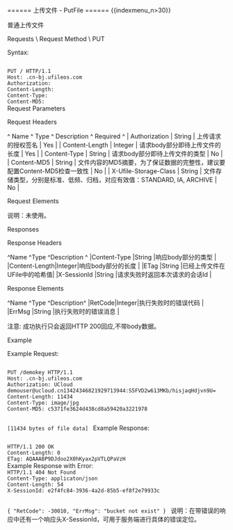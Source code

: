 ====== 上传文件 - PutFile ======
{{indexmenu_n>30}}

普通上传文件

Requests \\
Request Method \\
PUT

Syntax:

<code>
PUT /<key_name> HTTP/1.1
Host: <bucket_name>.cn-bj.ufileos.com
Authorization: <token>
Content-Length: <length>
Content-Type: <mimetype>
Content-MD5: <md5>
</code>
Request Parameters

Request Headers

^ Name            ^ Type     ^ Description                                  ^ Required  ^
| Authorization   | String   | 上传请求的授权签名                                    | Yes       |
| Content-Length  | Integer  | 请求body部分即待上传文件的长度                            | Yes       |
| Content-Type    | String   | 请求body部分即待上传文件的类型                            | No        |
| Content-MD5     | String   | 文件内容的MD5摘要，为了保证数据的完整性，建议要配置Content-MD5检查一致性  | No        |
| X-Ufile-Storage-Class   | String   | 文件存储类型，分别是标准、低频、归档，对应有效值：STANDARD, IA, ARCHIVE                            | No        |

Request Elements

说明：未使用。

Responses

Response Headers

^Name          ^Type   ^Description      ^
|Content-Type  |String |响应body部分的类型      |
|Content-Length|Integer|响应body部分的长度      |
|ETag          |String |已经上传文件在UFile中的哈希值|
|X-SessionId   |String |请求失败时返回本次请求的会话Id |

Response Elements

^Name   ^Type   ^Description^
|RetCode|Integer|执行失败时的错误代码 |
|ErrMsg |String |执行失败时的错误消息 |

注意: 成功执行只会返回HTTP 200回应,不带body数据。

Example

Example Request:

<code>
PUT /demokey HTTP/1.1
Host: <bucket_name>.cn-bj.ufileos.com
Authorization: UCloud demouser@ucloud.cn13424346821929713944:S5FVD2w613MKb/hisjaqHdjvn9U=
Content-Length: 11434
Content-Type: image/jpg
Content-MD5: c5371fe3624d438cd8a59420a3221978

[11434 bytes of file data]
</code>
Example Response:

<code>
HTTP/1.1 200 OK
Content-Length: 0
ETag: AQAAABP9DJdoo2X0hKyax2pVTLQPaVzH
</code>
Example Response with Error:

<code>
HTTP/1.1 404 Not Found
Content-Type: applicaton/json
Content-Length: 54 
X-SessionId: e2f4fc84-3936-4a2d-85b5-ef8f2e79933c

{
    "RetCode": -30010,
    "ErrMsg": "bucket not exist"
}
</code>
说明：在带错误的响应中还有一个响应头X-SessionId，可用于服务端进行具体的错误定位。



